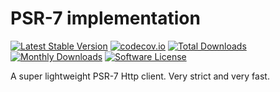 # PSR-7 implementation

[![Latest Stable Version](https://poser.pugx.org/nyholm/psr7/v/stable)](https://packagist.org/packages/nyholm/psr7)
[![codecov.io](https://codecov.io/github/php-nyholm/psr7/coverage.svg?branch=master)](https://codecov.io/github/php-nyholm/psr7?branch=master)
[![Total Downloads](https://poser.pugx.org/nyholm/psr7/downloads)](https://packagist.org/packages/nyholm/psr7)
[![Monthly Downloads](https://poser.pugx.org/nyholm/psr7/d/monthly.png)](https://packagist.org/packages/nyholm/psr7)
[![Software License](https://img.shields.io/badge/license-MIT-brightgreen.svg?style=flat-square)](LICENSE)


A super lightweight PSR-7 Http client. Very strict and very fast.
